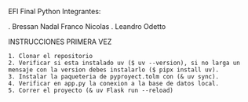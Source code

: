 EFI Final Python Integrantes:

. Bressan Nadal Franco Nicolas
. Leandro Odetto

INSTRUCCIONES PRIMERA VEZ

    1. Clonar el repositorio
    2. Verificar si esta instalado uv ($ uv --version), si no larga un mensaje con la version debes instalarlo ($ pipx install uv).
    3. Instalar la paqueteria de pyproyect.tolm con (& uv sync).
    4. Verificar en app.py la conexion a la base de datos local. 
    5. Correr el proyecto (& uv Flask run --reload)

